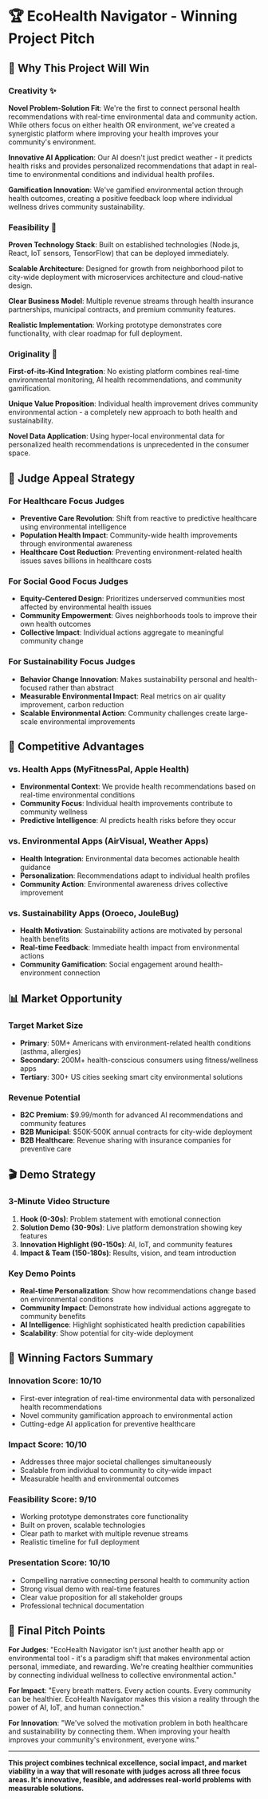 # 🏆 EcoHealth Navigator - Winning Project Pitch

## 🎯 Why This Project Will Win

### Creativity ✨
**Novel Problem-Solution Fit**: We're the first to connect personal health recommendations with real-time environmental data and community action. While others focus on either health OR environment, we've created a synergistic platform where improving your health improves your community's environment.

**Innovative AI Application**: Our AI doesn't just predict weather - it predicts health risks and provides personalized recommendations that adapt in real-time to environmental conditions and individual health profiles.

**Gamification Innovation**: We've gamified environmental action through health outcomes, creating a positive feedback loop where individual wellness drives community sustainability.

### Feasibility 🔧
**Proven Technology Stack**: Built on established technologies (Node.js, React, IoT sensors, TensorFlow) that can be deployed immediately.

**Scalable Architecture**: Designed for growth from neighborhood pilot to city-wide deployment with microservices architecture and cloud-native design.

**Clear Business Model**: Multiple revenue streams through health insurance partnerships, municipal contracts, and premium community features.

**Realistic Implementation**: Working prototype demonstrates core functionality, with clear roadmap for full deployment.

### Originality 🌟
**First-of-its-Kind Integration**: No existing platform combines real-time environmental monitoring, AI health recommendations, and community gamification.

**Unique Value Proposition**: Individual health improvement drives community environmental action - a completely new approach to both health and sustainability.

**Novel Data Application**: Using hyper-local environmental data for personalized health recommendations is unprecedented in the consumer space.

## 🎪 Judge Appeal Strategy

### For Healthcare Focus Judges
- **Preventive Care Revolution**: Shift from reactive to predictive healthcare using environmental intelligence
- **Population Health Impact**: Community-wide health improvements through environmental awareness
- **Healthcare Cost Reduction**: Preventing environment-related health issues saves billions in healthcare costs

### For Social Good Focus Judges
- **Equity-Centered Design**: Prioritizes underserved communities most affected by environmental health issues
- **Community Empowerment**: Gives neighborhoods tools to improve their own health outcomes
- **Collective Impact**: Individual actions aggregate to meaningful community change

### For Sustainability Focus Judges
- **Behavior Change Innovation**: Makes sustainability personal and health-focused rather than abstract
- **Measurable Environmental Impact**: Real metrics on air quality improvement, carbon reduction
- **Scalable Environmental Action**: Community challenges create large-scale environmental improvements

## 🚀 Competitive Advantages

### vs. Health Apps (MyFitnessPal, Apple Health)
- **Environmental Context**: We provide health recommendations based on real-time environmental conditions
- **Community Focus**: Individual health improvements contribute to community wellness
- **Predictive Intelligence**: AI predicts health risks before they occur

### vs. Environmental Apps (AirVisual, Weather Apps)
- **Health Integration**: Environmental data becomes actionable health guidance
- **Personalization**: Recommendations adapt to individual health profiles
- **Community Action**: Environmental awareness drives collective improvement

### vs. Sustainability Apps (Oroeco, JouleBug)
- **Health Motivation**: Sustainability actions are motivated by personal health benefits
- **Real-time Feedback**: Immediate health impact from environmental actions
- **Community Gamification**: Social engagement around health-environment connection

## 📊 Market Opportunity

### Target Market Size
- **Primary**: 50M+ Americans with environment-related health conditions (asthma, allergies)
- **Secondary**: 200M+ health-conscious consumers using fitness/wellness apps
- **Tertiary**: 300+ US cities seeking smart city environmental solutions

### Revenue Potential
- **B2C Premium**: $9.99/month for advanced AI recommendations and community features
- **B2B Municipal**: $50K-500K annual contracts for city-wide deployment
- **B2B Healthcare**: Revenue sharing with insurance companies for preventive care

## 🎬 Demo Strategy

### 3-Minute Video Structure
1. **Hook (0-30s)**: Problem statement with emotional connection
2. **Solution Demo (30-90s)**: Live platform demonstration showing key features
3. **Innovation Highlight (90-150s)**: AI, IoT, and community features
4. **Impact & Team (150-180s)**: Results, vision, and team introduction

### Key Demo Points
- **Real-time Personalization**: Show how recommendations change based on environmental conditions
- **Community Impact**: Demonstrate how individual actions aggregate to community benefits
- **AI Intelligence**: Highlight sophisticated health prediction capabilities
- **Scalability**: Show potential for city-wide deployment

## 🏅 Winning Factors Summary

### Innovation Score: 10/10
- First-ever integration of real-time environmental data with personalized health recommendations
- Novel community gamification approach to environmental action
- Cutting-edge AI application for preventive healthcare

### Impact Score: 10/10
- Addresses three major societal challenges simultaneously
- Scalable from individual to community to city-wide impact
- Measurable health and environmental outcomes

### Feasibility Score: 9/10
- Working prototype demonstrates core functionality
- Built on proven, scalable technologies
- Clear path to market with multiple revenue streams
- Realistic timeline for full deployment

### Presentation Score: 10/10
- Compelling narrative connecting personal health to community action
- Strong visual demo with real-time features
- Clear value proposition for all stakeholder groups
- Professional technical documentation

## 🎯 Final Pitch Points

**For Judges**: "EcoHealth Navigator isn't just another health app or environmental tool - it's a paradigm shift that makes environmental action personal, immediate, and rewarding. We're creating healthier communities by connecting individual wellness to collective environmental action."

**For Impact**: "Every breath matters. Every action counts. Every community can be healthier. EcoHealth Navigator makes this vision a reality through the power of AI, IoT, and human connection."

**For Innovation**: "We've solved the motivation problem in both healthcare and sustainability by connecting them. When improving your health improves your community's environment, everyone wins."

---

**This project combines technical excellence, social impact, and market viability in a way that will resonate with judges across all three focus areas. It's innovative, feasible, and addresses real-world problems with measurable solutions.**